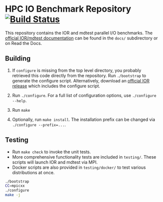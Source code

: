 # HPC IO Benchmark Repository [![Build Status](https://travis-ci.org/hpc/ior.svg?branch=main)](https://travis-ci.org/hpc/ior)

This repository contains the IOR and mdtest parallel I/O benchmarks.  The
[official IOR/mdtest documentation][] can be found in the `docs/` subdirectory
or on Read the Docs.

## Building

1. If `configure` is missing from the top level directory, you probably
   retrieved this code directly from the repository.  Run `./bootstrap`
   to generate the configure script.  Alternatively, download an
   [official IOR release][] which includes the configure script.

1. Run `./configure`.  For a full list of configuration options, use
   `./configure --help`.

2. Run `make`

3. Optionally, run `make install`.  The installation prefix
   can be changed via `./configure --prefix=...`.

## Testing

* Run `make check` to invoke the unit tests.
* More comprehensive functionality tests are included in `testing/`.  These
  scripts will launch IOR and mdtest via MPI.
* Docker scripts are also provided in `testing/docker/` to test various
  distributions at once.  

[official IOR release]: https://github.com/hpc/ior/releases
[official IOR/mdtest documentation]: http://ior.readthedocs.org/

```bash
./bootstrap
CC=mpicxx
./configure
make -j
```